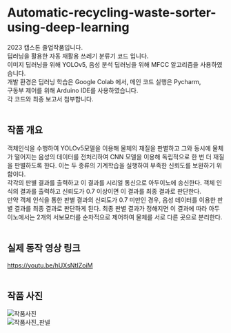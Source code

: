 # Automatic-recycling-waste-sorter-using-deep-learning <br>
2023 캡스톤 졸업작품입니다.<br>
딥러닝을 활용한 자동 재활용 쓰레기 분류기 코드 입니다. <br>
이미지 딥러닝을 위해 YOLOv5,  음성 분석 딥러닝을 위해 MFCC 알고리즘을 사용하였습니다. <br>
개발 환경은 딥러닝 학습은 Google Colab 에서, 메인 코드 실행은 Pycharm, <br>구동부 제어를 위해 Arduino IDE를 사용하였습니다.<br>
각 코드와 최종 보고서 첨부합니다.<br> <br>


## 작품 개요

객체인식을 수행하여 YOLOv5모델을 이용해 물체의 재질을 판별하고 그와 동시에 물체가 떨어지는 음성의 데이터를 전처리하여 CNN 모델을 이용해 독립적으로 한 번 더 재질을 판별하도록 한다. 이는 두 종류의 기계학습을 실행하여 부족한 신뢰도를 보완하기 위함이다. <br>
 각각의 판별 결과를 출력하고 이 결과를 시리얼 통신으로 아두이노에 송신한다. 객체 인식의 결과를 출력하고 신뢰도가 0.7 이상이면 이 결과를 최종 결과로 판단한다. <br>
 만약 객체 인식을 통한 판별 결과의 신뢰도가 0.7 미만인 경우, 음성 데이터를 이용한 판별 결과를 최종 결과로 판단하게 된다. 최종 판별 결과가 정해지면 이 결과에 따라 아두이노에서는 2개의 서보모터를 순차적으로 제어하여 물체를 서로 다른 곳으로 분리한다. <br><br>

## 실제 동작 영상 링크
https://youtu.be/hUXsNtIZoiM <br><br>

## 작품 사진 
![작품사진](https://github.com/YuNyuk/Automatic-recycling-waste-sorter-using-deep-learning/assets/142381053/cd9a3d2a-465b-4e10-8485-f63ff06be0ad) <br>
![작품사진_판넬](https://github.com/YuNyuk/Automatic-recycling-waste-sorter-using-deep-learning/assets/142381053/30806e6f-0d4f-4fde-a679-30e635763da0)
